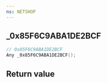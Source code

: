 ```yaml
---
ns: NETSHOP
---
```

## _0x85F6C9ABA1DE2BCF

```c
// 0x85F6C9ABA1DE2BCF
Any _0x85F6C9ABA1DE2BCF();
```


## Return value
